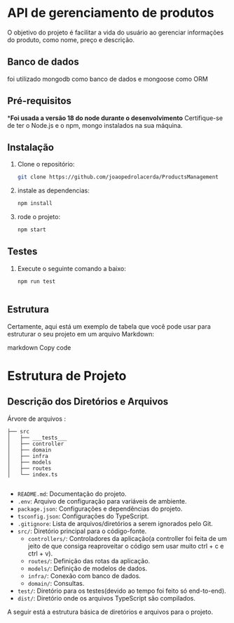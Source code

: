 # API de gerenciamento de produtos

O objetivo do projeto é facilitar a vida do usuário ao gerenciar informações do produto, como nome, preço e descrição.



## Banco de dados

foi utilizado mongodb como banco de dados e mongoose como ORM


## Pré-requisitos
***Foi usada a versão 18 do node durante o desenvolvimento**
Certifique-se de ter o Node.js e o npm, mongo instalados na sua máquina.

## Instalação

1. Clone o repositório:

   ```bash
   git clone https://github.com/joaopedrolacerda/ProductsManagement

2. instale as dependencias:

   ```bash
   npm install

3. rode o projeto:

   ```bash
   npm start

## Testes

1. Execute o seguinte comando a baixo:

   ```bash
   npm run test



## Estrutura 



Certamente, aqui está um exemplo de tabela que você pode usar para estruturar o seu projeto em um arquivo Markdown:

markdown
Copy code
# Estrutura de Projeto

## Descrição dos Diretórios e Arquivos
Árvore de arquivos :
```
├── src
│   ├── ___tests___
│   ├── controller
│   ├── domain
│   ├── infra
│   ├── models
│   ├── routes
│   └── index.ts


```
- `README.md`: Documentação do projeto.
- `.env`: Arquivo de configuração para variáveis de ambiente.
- `package.json`: Configurações e dependências do projeto.
- `tsconfig.json`: Configurações do TypeScript.
- `.gitignore`: Lista de arquivos/diretórios a serem ignorados pelo Git.
- `src/`: Diretório principal para o código-fonte.
  - `controllers/`: Controladores da aplicação(a controller foi feita de um jeito de que consiga reaproveitar o código sem usar muito ctrl + c e ctrl + v).
  - `routes/`: Definição das rotas da aplicação.
  - `models/`: Definição de modelos de dados.
  - `infra/`: Conexão com banco de dados.
  - `domain/`: Consultas.
- `test/`: Diretório para os testes(devido ao tempo foi feito só end-to-end).
- `dist/`: Diretório onde os arquivos TypeScript são compilados.

A seguir está a estrutura básica de diretórios e arquivos para o projeto.

